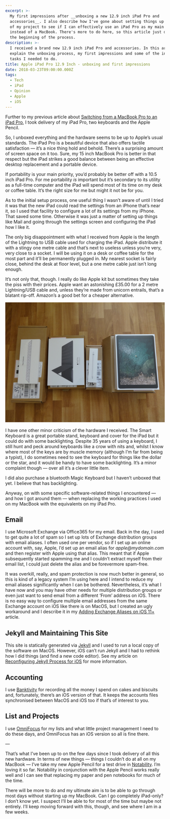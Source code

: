 ```yaml
---
excerpt: >-
  My first impressions after __unboxing a new 12.9 inch iPad Pro and
  accessories__. I also describe how I've gone about setting things up as part
  of my project to see if I can effectively use an iPad Pro as my main computer
  instead of a MacBook. There's more to do here, so this article just describes
  the beginning of the process.
description: >-
  I received a brand new 12.9 inch iPad Pro and accessories. In this article I
  explain the unboxing process, my first impressions and some of the initial
  tasks I needed to do.
title: Apple iPad Pro 12.9 Inch - unboxing and first impressions
date: 2018-03-23T09:00:00.000Z
tags:
  - Tech
  - iPad
  - Opinion
  - Apple
  - iOS
---
```

Further to my previous article about [Switching from a MacBook Pro to an iPad Pro](/switching-from-a-macbook-pro-to-an-ipad-pro), I took delivery of my iPad Pro, two keyboards and the Apple Pencil.

So, I unboxed everything and the hardware seems to be up to Apple’s usual standards. The iPad Pro is a beautiful device that also offers tactile satisfaction — it’s a nice thing hold and behold. There’s a surprising amount of screen space on it too. Sure, my 15 inch MacBook Pro is better in that respect but the iPad strikes a good balance between being an effective desktop replacement and a portable device.

If portability is your main priority, you’d probably be better off with a 10.5 inch iPad Pro. For me portability _is_ important but it’s secondary to its utility as a full-time computer and the iPad will spend most of its time on my desk or coffee table. It’s the right size for me but might it not be for you.

As to the initial setup process, one useful thing I wasn’t aware of until I tried it was that the new iPad could read the settings from an iPhone that’s near it, so I used that facility to configure a lot of its settings from my iPhone. That saved some time. Otherwise it was just a matter of setting up things like Mail and going through the settings screen and configuring the iPad how I like it.

The only big disappointment with what I received from Apple is the length of the Lightning to USB cable used for charging the iPad. Apple distribute it with a stingy one metre cable and that’s next to useless unless you’re very, very close to a socket. I will be using it on a desk or coffee table for the most part and it’ll be permanently plugged in. My nearest socket is fairly close, behind the desk at floor level, but a one metre cable just isn’t long enough.

It’s not only that, though. I really do like Apple kit but sometimes they take the piss with their prices. Apple want an astonishing £35.00 for a 2 metre Lightning/USB cable and, unless they’re made from unicorn entrails, that’s a blatant rip-off. Amazon’s a good bet for a cheaper alternative.

![iPad and accessories.](/assets/images/posts/2018/03/2018-03-23-ipad-boxes.jpg "caption=The iPad stuff I received.")

I have one other minor criticism of the hardware I received. The Smart Keyboard is a great portable stand, keyboard and cover for the iPad but it could do with some backlighting. Despite 35 years of using a keyboard, I still hunt and peck around keyboards like a crow with nits and, whilst I know where most of the keys are by muscle memory (although I’m far from being a typist), I do sometimes need to see the keyboard for things like the dollar or the star, and it would be handy to have some backlighting. It’s a minor complaint though — over all it’s a clever little item.

I did also purchase a bluetooth Magic Keyboard but I haven’t unboxed that yet. I believe that has backlighting.

Anyway, on with some specific software-related things I encountered — and how I got around them — when replacing the working practices I used on my MacBook with the equivalents on my iPad Pro.

## Email

I use Microsoft Exchange via Office365 for my email. Back in the day, I used to get quite a lot of spam so I set up lots of Exchange distribution groups with email aliases. I often used one per vendor, so if I set up an online account with, say, Apple, I’d set up an email alias for _apple@mydomain.com_ and then register with Apple using that alias. This meant that if Apple subsequently started spamming me and I couldn’t extract myself from their email list, I could just delete the alias and be forevermore spam-free.

It was overkill, really, and spam protection is now much better in general, so this is kind of a legacy system I’m using here and I intend to reduce my email aliases significantly when I can be bothered. Nevertheless, it’s what I have now and you may have other needs for multiple distribution groups or even just want to send email from a different ‘From’ address on iOS. There is no easy way to configure multiple email addresses from the same Exchange account on iOS like there is on MacOS, but I created an ugly workaround and I describe it in my [Adding Exchange Aliases on iOS 11+](/adding-exchange-aliases-on-ios-11) article.

## Jekyll and Maintaining This Site

This site is statically generated via [Jekyll](https://jekyllrb.com "Find out more about Jekyll.") and I used to run a local copy of the software on MacOS. However, iOS can’t run Jekyll and I had to rethink how I did things (and find a new code editor). See my article on [Reconfiguring Jekyll Process for iOS](/reconfiguring-jekyll-processes-for-ios) for more information.

## Accounting

I use [Banktivity](https://www.iggsoftware.com/banktivity/ "Find out more about Banktivity.") for recording all the money I spend on cakes and biscuits and, fortunately, there’s an iOS version of that. It keeps the accounts files synchronised between MacOS and iOS too if that’s of interest to you.

## List and Projects

I use [OmniFocus](https://www.omnigroup.com/omnifocus "Find out more about OmniFocus.") for my lists and what little project management I need to do these days, and OmniFocus has an iOS version so all is fine there.

—

That’s what I’ve been up to on the few days since I took delivery of all this new hardware. In terms of new things — things I couldn’t do at all on my MacBook — I’ve take my new Apple Pencil for a test drive in [Notability](http://gingerlabs.com "Find out more about notability.").  I’m loving it so far. Notability in conjunction with the Apple Pencil works really well and I can see that replacing my paper and pen notebooks for much of the time.

There will be more to do and my ultimate aim is to be able to go through most days without starting up my MacBook. Can I go completely iPad-only? I don’t know yet. I suspect I’ll be able to for most of the time but maybe not entirely. I’ll keep moving forward with this, though, and see where I am in a few weeks.

